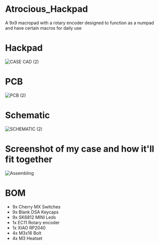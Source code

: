 # Atrocious_Hackpad
A 9x9 macropad with a rotary encoder designed to function as a numpad and have certain macros for daily use

# Hackpad
![CASE CAD (2)](https://github.com/user-attachments/assets/15c149be-7ff3-479e-a1c1-0c1dfb543d25)
# PCB
![PCB (2)](https://github.com/user-attachments/assets/7b92f9f6-ffad-4c86-979e-9c976a0a7e27)
# Schematic
![SCHEMATIC (2)](https://github.com/user-attachments/assets/109e653f-24ff-4892-a571-c9c5e9e7feff)

# Screenshot of my case and how it'll fit together
![Assembling](https://github.com/user-attachments/assets/04528d86-4f94-40c3-8d1c-15122093e84d)


# BOM
- 9x Cherry MX Switches
- 9x Blank DSA Keycaps
- 9x SK6812 MINI Leds
- 1x EC11 Rotary encoder
- 1x XIAO RP2040
- 4x M3x16 Bolt
- 4x M3 Heatset
